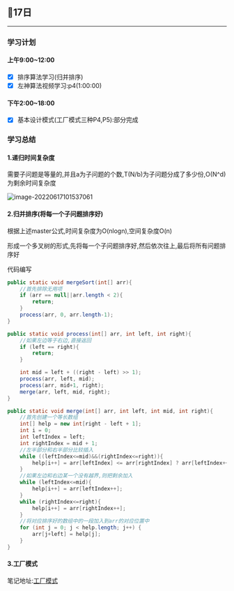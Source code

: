 ## 📖17日

---



### 学习计划

#### 上午9:00~12:00

- [x] 排序算法学习(归并排序)
- [x] 左神算法视频学习:p4(1:00:00)

#### 下午2:00~18:00

- [x] 基本设计模式(工厂模式三种P4,P5):部分完成

### 学习总结

#### 1.递归时间复杂度

需要子问题是等量的,并且a为子问题的个数,T(N/b)为子问题分成了多少份,O(N^d)为剩余时间复杂度

![image-20220617101537061](https://s2.loli.net/2022/06/17/NTYM13HSXqLfAvi.png)



#### 2.归并排序(将每一个子问题排序好)

根据上述master公式,时间复杂度为O(nlogn),空间复杂度O(n)

形成一个多叉树的形式,先将每一个子问题排序好,然后依次往上,最后将所有问题排序好

代码编写

```java
public static void mergeSort(int[] arr){
    //首先排除无用项
    if (arr == null||arr.length < 2){
        return;
    }
    process(arr, 0, arr.length-1);
}

public static void process(int[] arr, int left, int right){
    //如果左边等于右边,直接返回
    if (left == right){
        return;
    }

    int mid = left + ((right - left) >> 1);
    process(arr, left, mid);
    process(arr, mid+1, right);
    merge(arr, left, mid, right);
}

public static void merge(int[] arr, int left, int mid, int right){
    //首先创建一个等长数组
    int[] help = new int[right - left + 1];
    int i = 0;
    int leftIndex = left;
    int rightIndex = mid + 1;
    //左半部分和右半部分比较插入
    while ((leftIndex<=mid)&&(rightIndex<=right)){
        help[i++] = arr[leftIndex] <= arr[rightIndex] ? arr[leftIndex++] : arr[rightIndex++];
    }
    //如果左边和右边某一个没有越界,则把剩余加入
    while (leftIndex<=mid){
        help[i++] = arr[leftIndex++];
    }
    while (rightIndex<=right){
        help[i++] = arr[rightIndex++];
    }
    //将对应排序好的数组中的一段加入到arr的对应位置中
    for (int j = 0; j < help.length; j++) {
        arr[j+left] = help[j];
    }
}
```

#### 3.工厂模式

笔记地址:[工厂模式](.../d-1常用设计模式.md)
